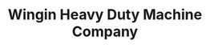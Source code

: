 ---
title: "Wingin Heavy Duty Machine Company"
url: /kambia/wingin-heavy-duty-machine-company/
shop: Elektronik
---